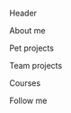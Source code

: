 Header
 <script type="text/javascript" async src="https://tenor.com/embed.js"></script>


About me


Pet projects


Team projects


Courses


Follow me